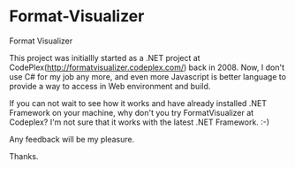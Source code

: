 Format-Visualizer
=================

Format Visualizer

This project was initiallly started as a .NET project at CodePlex(http://formatvisualizer.codeplex.com/) back in 2008. Now, I don't use C# for my job any more, and even more Javascript is better language to provide a way to access in Web environment and build.

If you can not wait to see how it works and have already installed .NET Framework on your machine, why don't you try FormatVisualizer at Codeplex? I'm not sure that it works with the latest .NET Framework. :-)

Any feedback will be my pleasure.

Thanks.
